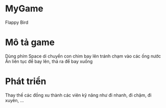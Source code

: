 # MyGame
  Flappy Bird
# Mô tả game
  Dùng phím Space di chuyển con chim bay lên tránh chạm vào các ống nước
  Ấn liên tục để bay lên, thả ra để bay xuống
# Phát triển
  Thay thế các đồng xu thành các viên kỹ năng như đi nhanh, đi chậm, đi xuyên, ...
